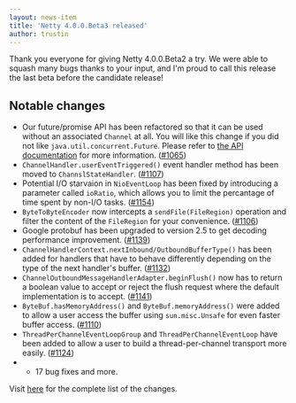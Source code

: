 ```yaml
---
layout: news-item
title: 'Netty 4.0.0.Beta3 released'
author: trustin
---
```


Thank you everyone for giving Netty 4.0.0.Beta2 a try.  We were able to squash many bugs thanks to your input, and I&#39;m proud to call this release the last beta before the candidate release!

## Notable changes

* Our future/promise API has been refactored so that it can be used without an associated `Channel` at all.  You will like this change if you did not like `java.util.concurrent.Future`.  Please refer to [the API documentation](http://netty.io/4.0/api/index.html?io/netty/util/concurrent/package-summary.html) for more information. ([#1065](https://github.com/netty/netty/issues/1065))
* `ChannelHandler.userEventTriggered()` event handler method has been moved to `ChannslStateHandler`. ([#1107](https://github.com/netty/netty/issues/1107))
* Potential I/O starvaion in `NioEventLoop` has been fixed by introducing a parameter called `ioRatio`, which allows you to limit the percantage of time spent by non-I/O tasks. ([#1154](https://github.com/netty/netty/issues/1154))
* `ByteToByteEncoder` now intercepts a `sendFile(FileRegion)` operation and filter the content of the `FileRegion` for your convenience. ([#1106](https://github.com/netty/netty/pull/1106))
* Google protobuf has been upgraded to version 2.5 to get decoding performance improvement. ([#1139](https://github.com/netty/netty/pull/1139))
* `ChannelHandlerContext.nextInbound/OutboundBufferType()` has been added for handlers that have to behave differently depending on the type of the next handler&#39;s buffer. ([#1132](https://github.com/netty/netty/pull/1132))
* `ChannelOutboundMessageHandlerAdapter.beginFlush()` now has to return a boolean value to accept or reject the flush request where the default implementation is to accept. ([#1141](https://github.com/netty/netty/issues/1141))
* `ByteBuf.hasMemoryAddress()` and `ByteBuf.memoryAddress()` were added to allow a user access the buffer using `sun.misc.Unsafe` for even faster buffer access. ([#1110](https://github.com/netty/netty/issues/1110))
* `ThreadPerChannelEventLoopGroup` and `ThreadPerChannelEventLoop` have been added to allow a user to build a thread-per-channel transport more easily. ([#1124](https://github.com/netty/netty/issues/1124))
* + 17 bug fixes and more.

Visit [here](https://github.com/netty/netty/issues?milestone=45&state=closed) for the complete list of the changes.

